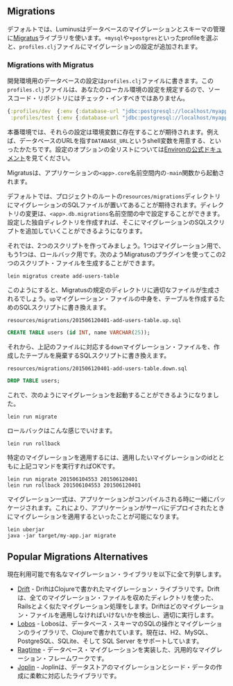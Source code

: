 ## Migrations
デフォルトでは、Luminusはデータベースのマイグレーションとスキーマの管理に[Migratus](https://github.com/yogthos/migratus)ライブラリを使います。`+mysql`や`+postgres`といったprofileを選ぶと、`profiles.clj`ファイルにマイグレーションの設定が追加されます。

### Migrations with Migratus 

開発環境用のデータベースの設定は`profiles.clj`ファイルに書きます。この`profiles.clj`ファイルは、あなたのローカル環境の設定を規定するので、ソースコード・リポジトリにはチェック・インすべきではありません。

```clojure
{:profiles/dev  {:env {:database-url "jdbc:postgresql://localhost/myapp_dev?user=appuser&password=secret"}}
 :profiles/test {:env {:database-url "jdbc:postgresql://localhost/myapp_test?user=test&password=test"}}}
```

本番環境では、それらの設定は環境変数に存在することが期待されます。例えば、データベースのURLを指す`DATABASE_URL`というshell変数を用意する、といったかたちです。設定のオプションの全リストについては[Environの公式ドキュメント](https://github.com/weavejester/environ)を見てください。

Migratusは、アプリケーションの`<app>.core`名前空間内の`-main`関数から起動されます。

デフォルトでは、プロジェクトのルートの`resources/migrations`ディレクトリにマイグレーションのSQLファイルが置いてあることが期待されます。ディレクトリの変更は、`<app>.db.migrations`名前空間の中で設定することができます。設定した独自ディレクトリを作成すれば、そこにマイグレーションのSQLスクリプトを追加していくことができるようになります。

それでは、2つのスクリプトを作ってみましょう。1つはマイグレーション用で、もう1つは、ロールバック用です。次のようMigratusのプラグインを使ってこの2つのスクリプト・ファイルを生成することができます。

```
lein migratus create add-users-table
```

このようにすると、Migratusの規定のディレクトリに適切なファイルが生成されるでしょう。`up`マイグレーション・ファイルの中身を、テーブルを作成するためのSQLスクリプトに書き換えます。

`resources/migrations/201506120401-add-users-table.up.sql`

```SQL
CREATE TABLE users (id INT, name VARCHAR(25));
```

それから、上記のファイルに対応する`down`マイグレーション・ファイルを、作成したテーブルを廃棄するSQLスクリプトに書き換えます。

`resources/migrations/201506120401-add-users-table.down.sql`

```SQL
DROP TABLE users;
```

これで、次のようにマイグレーションを起動することができるようになりました。

```
lein run migrate
```

ロールバックはこんな感じでいけます。

```
lein run rollback
```

特定のマイグレーションを適用するには、適用したいマイグレーションのidとともに上記コマンドを実行すればOKです。

```
lein run migrate 201506104553 201506120401
lein run rollback 201506104553 201506120401
```

マイグレーション一式は、アプリケーションがコンパイルされる時に一緒にパッケージされます。これにより、アプリケーションがサーバにデプロイされたときにマイグレーションを適用するといったことが可能になります。

```
lein uberjar
java -jar target/my-app.jar migrate
```

## Popular Migrations Alternatives

現在利用可能で有名なマイグレーション・ライブラリを以下に全て列挙します。

* [Drift](https://github.com/macourtney/drift) - DriftはClojureで書かれたマイグレーション・ライブラリです。Driftは、全てのマイグレーション・ファイルを収めたディレクトリを使った、Railsとよく似たマイグレーション処理をします。Driftはどのマイグレーション・ファイルを適用しなければいけないかを検出し、適切に実行します。
* [Lobos](https://github.com/budu/lobos) - Lobosは、データベース・スキーマのSQLの操作とマイグレーションのライブラリで、Clojureで書かれています。現在は、H2、MySQL、PostgreSQL、SQLite、そして SQL Server をサポートしています。
* [Ragtime](https://github.com/weavejester/ragtime) - データベース・マイグレーションを実装した、汎用的なマイグレーション・フレームワークです。
* [Joplin](https://github.com/juxt/joplin) - Joplinは、データストアのマイグレーションとシード・データの作成に柔軟に対応したライブラリです。
